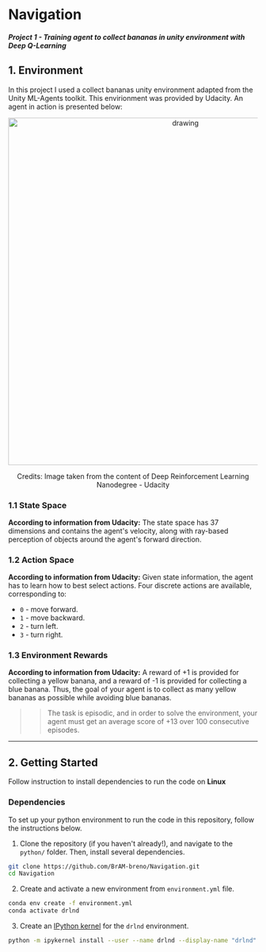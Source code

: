 # Navigation
##### Project 1 - Training agent to collect bananas in unity environment with Deep Q-Learning

## 1. Environment

In this project I used a collect bananas unity environment adapted from the Unity ML-Agents toolkit. This envirionment was provided by Udacity.
An agent in action is presented below:

<p align="center">
  <img src="banana.gif" alt="drawing" width="700"/>
<p/>
<p align="center">
  Credits: Image taken from the content of Deep Reinforcement Learning Nanodegree - Udacity
<p/>

### 1.1 State Space

**According to information from Udacity:** The state space has 37 dimensions and contains the agent's velocity, along with ray-based perception of objects around the agent's forward direction.


### 1.2 Action Space

**According to information from Udacity:**  Given state information, the agent has to learn how to best select actions. Four discrete actions are available, corresponding to:


- `0` - move forward.
- `1` - move backward.
- `2` - turn left.
- `3` - turn right.


### 1.3 Environment Rewards
**According to information from Udacity:** A reward of +1 is provided for collecting a yellow banana, and a reward of -1 is provided for collecting a blue banana. Thus, the goal of your agent is to collect as many yellow bananas as possible while avoiding blue bananas. 

>> The task is episodic, and in order to solve the environment, your agent must get an average score of +13 over 100 consecutive episodes.

---

## 2. Getting Started

Follow instruction to install dependencies to run the code on **Linux**

### Dependencies

To set up your python environment to run the code in this repository, follow the instructions below.

1. Clone the repository (if you haven't already!), and navigate to the `python/` folder.  Then, install several dependencies.

```bash
git clone https://github.com/BrAM-breno/Navigation.git
cd Navigation
```

2. Create and activate a new environment from `environment.yml` file.

```bash
conda env create -f environment.yml
conda activate drlnd
```

3. Create an [IPython kernel](http://ipython.readthedocs.io/en/stable/install/kernel_install.html) for the `drlnd` environment.  
```bash
python -m ipykernel install --user --name drlnd --display-name "drlnd"
```


